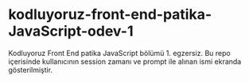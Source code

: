 # kodluyoruz-front-end-patika-JavaScript-odev-1
Kodluyoruz Front End patika JavaScript bölümü 1. egzersiz.
Bu repo içerisinde kullanıcının session zamanı ve prompt ile alınan ismi ekranda gösterilmiştir. 
